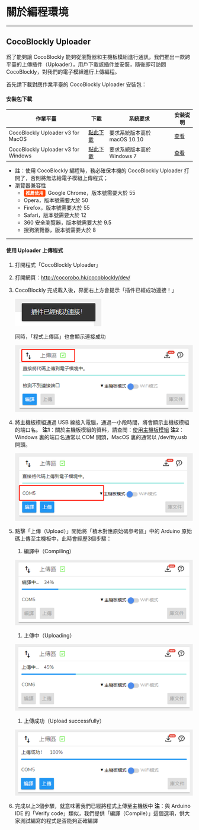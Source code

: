 # 關於編程環境

---

## CocoBlockly Uploader

爲了能夠讓 CocoBlockly 能夠從瀏覽器和主機板模組進行通訊，我們推出一款跨平臺的上傳插件（Uploader），用戶下載該插件並安裝，隨後即可訪問 CocoBlockly，對我們的電子模組進行上傳編程。

首先請下載對應作業平臺的 CocoBlockly Uploader 安裝包：

#### 安裝包下載

| 作業平臺                            | 下載     | 系統要求                   |  安装说明 |
| ----------------------------------- | -------- | -------------------------- |----|
| CocoBlockly Uploader v3 for MacOS   | [點此下載](https://api.cocorobo.hk/releases/uploaderv2/download/mac) | 要求系統版本高於 macOS 10.10 | [查看](/getting-started/installation?id=windows-%e5%ae%89%e8%a3%9d%e8%aa%aa%e6%98%8e) |
| CocoBlockly Uploader v3 for Windows | [點此下載](https://api.cocorobo.hk/releases/uploaderv2/download/windows) | 要求系統版本高於 Windows 7 | [查看](/getting-started/installation?id=macOS-%e5%ae%89%e8%a3%9d%e8%aa%aa%e6%98%8e) |

* 註：使用 CocoBlockly 編程時，務必確保本機的 CocoBlockly Uploader 打開了，否則將無法給電子模組上傳程式；
* 瀏覽器兼容性
    * <b style="background-color:orangered; margin-right: 3px; padding: 2px 5px; color: #fff; font-size: 12px; border-radius: 4px;">推薦使用</b> Google Chrome，版本號需要大於 55 
    * Opera，版本號需要大於 50
    * Firefox，版本號需要大於 55
    * Safari，版本號需要大於 12
    * 360 安全瀏覽器，版本號需要大於 9.5
    * 搜狗瀏覽器，版本號需要大於 8

---

#### 使用 Uploader 上傳程式

1. 打開程式「CocoBlockly Uploader」
2. 打開網頁：http://cocorobo.hk/cocoblockly/dev/
3. CocoBlockly 完成載入後，界面右上方會提示「插件已經成功連接！」

   ![upload](../media/intro_upload_1.png)

   同時，「程式上傳區」也會顯示連接成功

   ![upload](../media/intro_upload_2.png)

4. 將主機板模組通過 USB 線接入電腦，通過一小段時間，將會顯示主機板模組的端口名。
   **注1**：關於主機板模組的資料，請查閲：[使用主機板模組](/cocomod/main-controller)
   **注2**：Windows 裏的端口名通常以 COM 開頭，MacOS 裏的通常以 /dev/tty.usb 開頭。

   ![upload](../media/intro_upload_3.png)

6. 點擊「上傳（Upload）」開始將「積木對應原始碼參考區」中的 Arduino 原始碼上傳至主機板中，此時會經歷3個步驟：
    1. 編譯中（Compiling）

    ![upload](../media/intro_upload_4.png)

    1. 上傳中（Uploading）

    ![upload](../media/intro_upload_5.png)

    1. 上傳成功（Upload successfully）

    ![upload](../media/intro_upload_6.png)

7. 完成以上3個步驟，就意味著我們已經將程式上傳至主機板中
   **注**：與 Arduino IDE 的「Verify code」類似，我們提供「編譯（Compile）」這個選項，供大家測試編寫的程式是否能夠正確編譯
